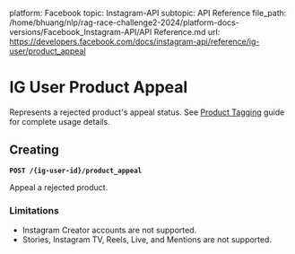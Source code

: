 platform: Facebook
topic: Instagram-API
subtopic: API Reference
file_path: /home/bhuang/nlp/rag-race-challenge2-2024/platform-docs-versions/Facebook_Instagram-API/API Reference.md
url: https://developers.facebook.com/docs/instagram-api/reference/ig-user/product_appeal

# IG User Product Appeal

Represents a rejected product's appeal status. See [Product Tagging](https://developers.facebook.com/docs/instagram-api/guides/product-tagging) guide for complete usage details.

## Creating

**`POST /{ig-user-id}/product_appeal`**

Appeal a rejected product.

### Limitations

* Instagram Creator accounts are not supported.
* Stories, Instagram TV, Reels, Live, and Mentions are not supported.